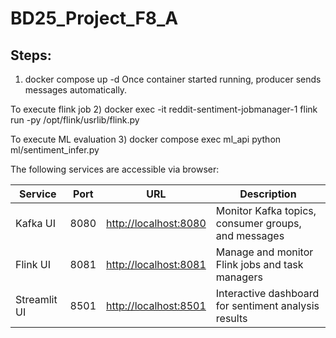 # BD25_Project_F8_A

Steps:
-----------------------------
1) docker compose up -d
Once container started running, producer sends messages automatically. 

To execute flink job
2) docker exec -it reddit-sentiment-jobmanager-1 flink run -py /opt/flink/usrlib/flink.py

To execute ML evaluation
3) docker compose exec ml_api python ml/sentiment_infer.py

The following services are accessible via browser:

| Service | Port | URL | Description |
|---------|------|-----|-------------|
| Kafka UI | 8080 | [http://localhost:8080](http://localhost:8080) | Monitor Kafka topics, consumer groups, and messages |
| Flink UI | 8081 | [http://localhost:8081](http://localhost:8081) | Manage and monitor Flink jobs and task managers |
| Streamlit UI | 8501 | [http://localhost:8501](http://localhost:8501) | Interactive dashboard for sentiment analysis results |
